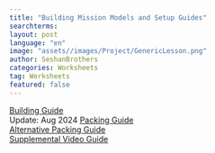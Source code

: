 ```yaml
---
title: "Building Mission Models and Setup Guides"
searchterms:
layout: post
language: "en"
image: "assets//images/Project/GenericLesson.png"
author: SeshanBrothers
categories: Worksheets
tag: Worksheets
featured: false
---
```


<a href="/translations/en-us/Worksheets/2023-MissionModelBuildingTips.pdf">Building Guide</a>
<br> Update: Aug 2024
<a href="/translations/en-us/Worksheets/2023-PackingTips.pdf">Packing Guide</a>
<br>
<a href="/translations/en-us/Worksheets/2023-PackingTips-2pgs.pdf">Alternative Packing Guide</a>
<br>
<a href="https://youtu.be/m6L7fs3mu9w">Supplemental Video Guide</a>
<br>
